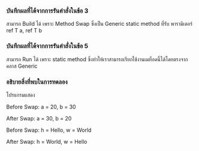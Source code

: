 ### บันทึกผลที่ได้จากการรันคำสั่งในข้อ 3

สามารถ Build ได้ เพราะ Method Swap ซึ่งเป็น Generic static method ที่รับ พารามิเตอร์ ref T a, ref T b


### บันทึกผลที่ได้จากการรันคำสั่งในข้อ 5

สามารถ Run ได้ เพราะ static method ซึ่งทำให้เราสามารถเรียกใช้งานเมท็อดนี้ได้โดยตรงจากคลาส Generic

### อธิบายสิ่งที่พบในการทดลอง
โปรแกรมแสดง

Before Swap: a = 20, b = 30

After Swap: a = 30, b = 20

Before Swap: h = Hello, w = World

After Swap: h = World, w = Hello
